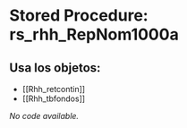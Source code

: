 # Stored Procedure: rs_rhh_RepNom1000a

## Usa los objetos:
- [[Rhh_retcontin]]
- [[Rhh_tbfondos]]

*No code available.*
